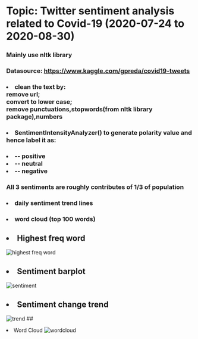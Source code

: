 # Topic: Twitter sentiment analysis related to Covid-19 (2020-07-24 to 2020-08-30)
### Mainly use nltk library
### Datasource: https://www.kaggle.com/gpreda/covid19-tweets
### <li>clean the text by:<br> remove url;<br>convert to lower case;<br>remove punctuations,stopwords(from nltk library package),numbers
### <li>SentimentIntensityAnalyzer() to generate polarity value and hence label it as:
### <li>-- positive<br><li>-- neutral<br><li>-- negative 
### All 3 sentiments are roughly contributes of 1/3 of population
### <li> daily sentiment trend lines 
### <li> word cloud (top 100 words)


## <li>Highest freq word
![highest freq word](https://github.com/eduhkdcx/COVID-19-tweets-sentiment-analysis/blob/main/high_freq_word.png)
## <li>Sentiment barplot
![sentiment](https://github.com/eduhkdcx/COVID-19-tweets-sentiment-analysis/blob/main/sentiment.png)
## <li>Sentiment change trend
![trend](https://github.com/eduhkdcx/COVID-19-tweets-sentiment-analysis/blob/main/trend_line.png)
##<li>Word Cloud
![wordcloud](https://github.com/eduhkdcx/COVID-19-tweets-sentiment-analysis/blob/main/wordcloud.png)
